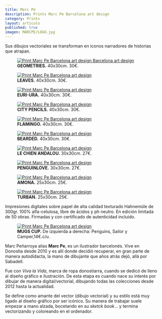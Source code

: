 ```yaml
---
title: Marc Pe
description: Prints Marc Pe Barcelona art design 
category: Prints
layout: articulo
published: true
imagen: MARCPE/LOGO.jpg
---
```


Sus dibujos vectoriales se transforman en iconos narradores de historias que atrapan.

<div class="figure-group">
<figure>
	<a href="/images/MARCPE/geometries.jpg"><img src="/images/MARCPE/geometries.jpg" alt="Print Marc Pe Barcelona art design Barcelona art design"></a>
	<figcaption><b>GEOMETRIES.</b>
 40x30cm. 30€.</figcaption>
</figure>

<figure>
	<a href="/images/MARCPE/Leaves.jpg"><img src="/images/MARCPE/Leaves.jpg" alt="Print Marc Pe Barcelona art design"></a>
	<figcaption><b>LEAVES.</b>
 40x30cm. 30€.</figcaption>
</figure>

<figure>
	<a href="/images/MARCPE/EuriUra.jpg"><img src="/images/MARCPE/EuriUra.jpg" alt="Print Marc Pe Barcelona art design"></a>
	<figcaption><b>EURI-URA.</b>
 40x30cm. 30€.</figcaption>
</figure>

<figure>
	<a href="/images/MARCPE/CityPencils.jpg"><img src="/images/MARCPE/CityPencils.jpg" alt="Print Marc Pe Barcelona art design"></a>
	<figcaption><b>CITY PENCILS.</b>
 40x30cm. 30€.</figcaption>
</figure>

<figure>
	<a href="/images/MARCPE/flamingo.jpg"><img src="/images/MARCPE/flamingo.jpg" alt="Print Marc Pe Barcelona art design"></a>
	<figcaption><b>FLAMINGO.</b>
 40x30cm. 30€.</figcaption>
</figure>

<figure>
	<a href="/images/MARCPE/Bearded.jpg"><img src="/images/MARCPE/Bearded.jpg" alt="Print Marc Pe Barcelona art design"></a>
	<figcaption><b>BEARDED.</b>
 40x30cm. 30€.</figcaption>
</figure>

<figure>
	<a href="/images/MARCPE/LeChienAndalou jpg"><img src="/images/MARCPE/LeChienAndalou.jpg" alt="Print Marc Pe Barcelona art design"></a>
	<figcaption><b>LE CHIEN ANDALOU.</b> 
30x30cm. 27€.</figcaption>
</figure>

<figure>
	<a href="/images/MARCPE/PenguinLove.jpg"><img src="/images/MARCPE/PenguinLove.jpg" alt="Print Marc Pe Barcelona art design"></a>
	<figcaption><b>PENGUINLOVE.</b> 
30x30cm. 27€.</figcaption>
</figure>

<figure>
	<a href="/images/MARCPE/amona.jpg"><img src="/images/MARCPE/amona.jpg" alt="Print Marc Pe Barcelona art design"></a>
	<figcaption><b>AMONA.</b> 
25x30cm. 25€.</figcaption>
</figure>

<figure>
	<a href="/images/MARCPE/turban.jpg"><img src="/images/MARCPE/turban.jpg" alt="Print Marc Pe Barcelona art design"></a>
	<figcaption><b>TURBAN.</b> 
25x30cm. 25€.</figcaption>
</figure>
</div>

Impresiones digitales sobre papel de alta calidad texturado Hahnemüle de 300gr. 100% alfa-celulosa, libre de ácidos y ph neutro.  En edición limitada de 50 obras. Firmadas  y con certificado de autenticidad incluido. 


<figure>
	<a href="/images/MARCPE/MUGS.jpg"><img src="/images/MARCPE/MUGS.jpg" alt="Print Marc Pe Barcelona art design"></a>
	<figcaption><b> MUGS CUP.</b> 
De izquierda a derecha: Penguins, Sailor y Camper,14€.c/u.</figcaption>
</figure>


Marc Peñarroya alias **Marc Pe**, es un ilustrador barcelonés. Vive en Donostia desde 2010 y es allí donde decidió recuperar, en gran parte de manera autodidacta, la mano de dibujante que años atrás dejó, allá por Sabadell. 

Fue con _Viva la Vida_, marca de ropa donostiarra, cuando se dedicó de lleno al diseño gráfico e ilustración. De esta etapa es cuando nace su interés por dibujar de manera digital/vectorial, dibujando todas las colecciones desde 2012 hasta la actualidad.

Se define como amante del vector (dibujo vectorial) y su estilo está muy ligado al diseño gráfico por ser icónico. Su manera de trabajar suele empezar a mano alzada, bocetando en su _sketck book_... y termina vectorizando y coloreando en el ordenador. 

